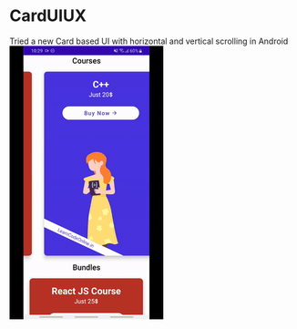 # CardUIUX
Tried a new Card based UI with horizontal and vertical scrolling in Android
![gif](card.gif)
